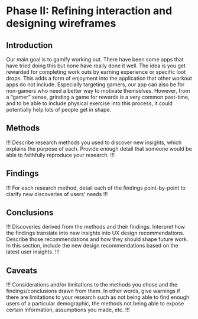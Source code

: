 # Phase II: Refining interaction and designing wireframes

## Introduction

Our main goal is to gamify working out. There have been some apps that have tried doing this but none have really done it well. The idea is you get rewarded for completing work outs by earning experience or specific loot drops. This adds a form of enjoyment into the application that other workout apps do not include. Especially targeting gamers, our app can also be for non-gamers who need a better way to motivate themselves. However, from a “gamer” sense, grinding a game for rewards is a very common past-time, and to be able to include physical exercise into this process, it could potentially help lots of people get in shape. 

## Methods

!!! Describe research methods you used to discover new insights, which explains the purpose of each. Provide enough detail that someone would be able to faithfully reproduce your research. !!!



## Findings

!!! For each research method, detail each of the findings point-by-point to clarify new discoveries of users' needs !!!

## Conclusions

!!! Discoveries derived from the methods and their findings. Interpret how the findings translate into new insights into UX design recommendations. Describe those recommendations and how they should shape future work. In this section, include the new design recommendations based on the latest user insights. !!!

## Caveats

!!! Considerations and/or limitations to the methods you chose and the findings/conclusions drawn from them. In other words, give warnings if there are limitations to your research such as not being able to find enough users of a particular demographic, the methods not being able to expose certain information, assumptions you made, etc. !!!
